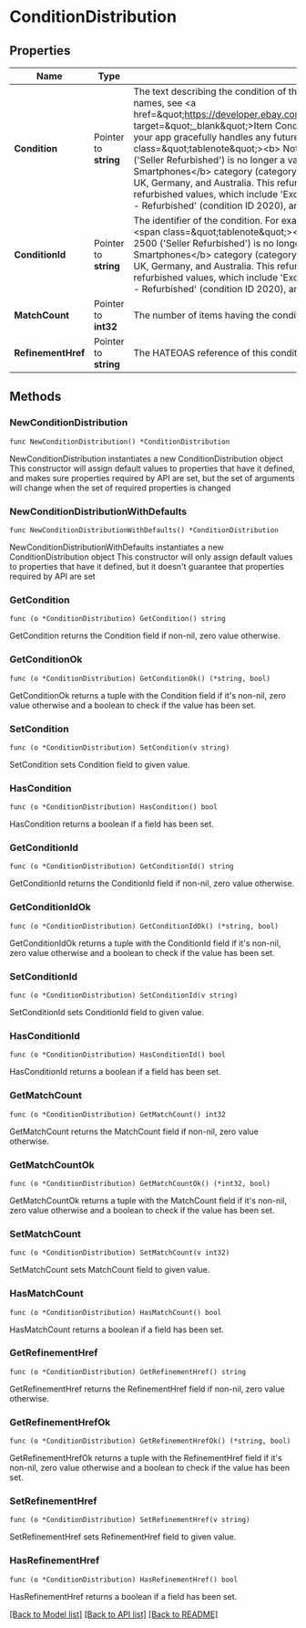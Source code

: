 # ConditionDistribution

## Properties

Name | Type | Description | Notes
------------ | ------------- | ------------- | -------------
**Condition** | Pointer to **string** | The text describing the condition of the item, such as New or Used. For a list of condition names, see &lt;a href&#x3D;\&quot;https://developer.ebay.com/devzone/finding/callref/enums/conditionIdList.html\&quot; target&#x3D;\&quot;_blank\&quot;&gt;Item Condition IDs and Names&lt;/a&gt;.  &lt;br /&gt;&lt;br /&gt;Code so that your app gracefully handles any future changes to this list.&lt;br /&gt;&lt;br /&gt;&lt;span class&#x3D;\&quot;tablenote\&quot;&gt;&lt;b&gt; Note: &lt;/b&gt;As of September 1, 2021, condition ID 2500 (&#39;Seller Refurbished&#39;) is no longer a valid item condition in the &lt;b&gt;Cell Phones &amp; Smartphones&lt;/b&gt; category (category ID 9355) for the following marketplaces: US, Canada, UK, Germany, and Australia. This refurbished item condition has been replaced by three new refurbished values, which include &#39;Excellent - Refurbished&#39; (condition ID 2010), &#39;Very Good - Refurbished&#39; (condition ID 2020), and &#39;Good - Refurbished&#39; (condition ID 2030).&lt;/span&gt; | [optional] 
**ConditionId** | Pointer to **string** | The identifier of the condition. For example, 1000 is the identifier for NEW.&lt;br /&gt;&lt;br /&gt;&lt;span class&#x3D;\&quot;tablenote\&quot;&gt;&lt;b&gt; Note: &lt;/b&gt;As of September 1, 2021, condition ID 2500 (&#39;Seller Refurbished&#39;) is no longer a valid item condition in the &lt;b&gt;Cell Phones &amp; Smartphones&lt;/b&gt; category (category ID 9355) for the following marketplaces: US, Canada, UK, Germany, and Australia. This refurbished item condition has been replaced by three new refurbished values, which include &#39;Excellent - Refurbished&#39; (condition ID 2010), &#39;Very Good - Refurbished&#39; (condition ID 2020), and &#39;Good - Refurbished&#39; (condition ID 2030).&lt;/span&gt; | [optional] 
**MatchCount** | Pointer to **int32** | The number of items having the condition. | [optional] 
**RefinementHref** | Pointer to **string** | The HATEOAS reference of this condition. | [optional] 

## Methods

### NewConditionDistribution

`func NewConditionDistribution() *ConditionDistribution`

NewConditionDistribution instantiates a new ConditionDistribution object
This constructor will assign default values to properties that have it defined,
and makes sure properties required by API are set, but the set of arguments
will change when the set of required properties is changed

### NewConditionDistributionWithDefaults

`func NewConditionDistributionWithDefaults() *ConditionDistribution`

NewConditionDistributionWithDefaults instantiates a new ConditionDistribution object
This constructor will only assign default values to properties that have it defined,
but it doesn't guarantee that properties required by API are set

### GetCondition

`func (o *ConditionDistribution) GetCondition() string`

GetCondition returns the Condition field if non-nil, zero value otherwise.

### GetConditionOk

`func (o *ConditionDistribution) GetConditionOk() (*string, bool)`

GetConditionOk returns a tuple with the Condition field if it's non-nil, zero value otherwise
and a boolean to check if the value has been set.

### SetCondition

`func (o *ConditionDistribution) SetCondition(v string)`

SetCondition sets Condition field to given value.

### HasCondition

`func (o *ConditionDistribution) HasCondition() bool`

HasCondition returns a boolean if a field has been set.

### GetConditionId

`func (o *ConditionDistribution) GetConditionId() string`

GetConditionId returns the ConditionId field if non-nil, zero value otherwise.

### GetConditionIdOk

`func (o *ConditionDistribution) GetConditionIdOk() (*string, bool)`

GetConditionIdOk returns a tuple with the ConditionId field if it's non-nil, zero value otherwise
and a boolean to check if the value has been set.

### SetConditionId

`func (o *ConditionDistribution) SetConditionId(v string)`

SetConditionId sets ConditionId field to given value.

### HasConditionId

`func (o *ConditionDistribution) HasConditionId() bool`

HasConditionId returns a boolean if a field has been set.

### GetMatchCount

`func (o *ConditionDistribution) GetMatchCount() int32`

GetMatchCount returns the MatchCount field if non-nil, zero value otherwise.

### GetMatchCountOk

`func (o *ConditionDistribution) GetMatchCountOk() (*int32, bool)`

GetMatchCountOk returns a tuple with the MatchCount field if it's non-nil, zero value otherwise
and a boolean to check if the value has been set.

### SetMatchCount

`func (o *ConditionDistribution) SetMatchCount(v int32)`

SetMatchCount sets MatchCount field to given value.

### HasMatchCount

`func (o *ConditionDistribution) HasMatchCount() bool`

HasMatchCount returns a boolean if a field has been set.

### GetRefinementHref

`func (o *ConditionDistribution) GetRefinementHref() string`

GetRefinementHref returns the RefinementHref field if non-nil, zero value otherwise.

### GetRefinementHrefOk

`func (o *ConditionDistribution) GetRefinementHrefOk() (*string, bool)`

GetRefinementHrefOk returns a tuple with the RefinementHref field if it's non-nil, zero value otherwise
and a boolean to check if the value has been set.

### SetRefinementHref

`func (o *ConditionDistribution) SetRefinementHref(v string)`

SetRefinementHref sets RefinementHref field to given value.

### HasRefinementHref

`func (o *ConditionDistribution) HasRefinementHref() bool`

HasRefinementHref returns a boolean if a field has been set.


[[Back to Model list]](../README.md#documentation-for-models) [[Back to API list]](../README.md#documentation-for-api-endpoints) [[Back to README]](../README.md)


